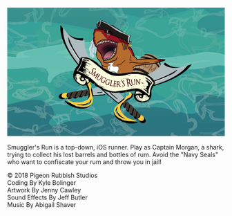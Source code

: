 ![Preview Image](sr-slideshow.jpg)

Smuggler's Run is a top-down, iOS runner. Play as Captain Morgan, a shark, trying to collect his lost barrels and bottles of rum. Avoid the "Navy Seals" who want to confiscate your rum and throw you in jail!

© 2018 Pigeon Rubbish Studios  <br />
Coding By Kyle Bolinger  <br />
Artwork By Jenny Cawley  <br />
Sound Effects By Jeff Butler  <br />
Music By Abigail Shaver

